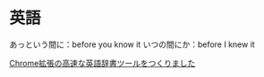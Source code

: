 
# 英語



あっという間に：before you know it
いつの間にか：before I knew it

[Chrome拡張の高速な英語辞書ツールをつくりました](https://qiita.com/wtetsu/items/c43232c6c44918e977c9)
